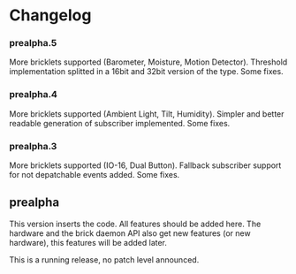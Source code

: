 # Changelog

### prealpha.5

More bricklets supported (Barometer, Moisture, Motion Detector).
Threshold implementation splitted in a 16bit and 32bit version of the type.
Some fixes.

### prealpha.4

More bricklets supported (Ambient Light, Tilt, Humidity). 
Simpler and better readable generation of subscriber implemented.
Some fixes.

### prealpha.3

More bricklets supported (IO-16, Dual Button).
Fallback subscriber support for not depatchable events added.
Some fixes.

## prealpha
This version inserts the code. All features should be added here.
The hardware and the brick daemon API also get new features (or new hardware),
this features will be added later.

This is a running release, no patch level announced.
